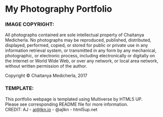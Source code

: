 # My Photography Portfolio

### IMAGE COPYRIGHT:
All photographs contained are sole intellectual property of Chaitanya Medicherla.
No photographs may be reproduced, published, distributed, displayed, performed, copied, or stored for public or private use in any information retrieval system, or transmitted in any form by any mechanical, photographic, or electronic process, including electronically or digitally on the Internet or World Wide Web, or over any network, or local area network, without written permission of the author.

Copyright © Chaitanya Medicherla, 2017


### TEMPLATE:
This portfolio webpage is templated using Multiverse by HTML5 UP. <br>
Please see corresponding README file for more information. <br>
CREDIT: AJ - aj@lkn.io - @ajlkn - html5up.net
